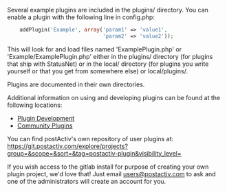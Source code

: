 Several example plugins are included in the plugins/ directory. You
can enable a plugin with the following line in config.php:

```php
    addPlugin('Example', array('param1' => 'value1',
                               'param2' => 'value2'));
```

This will look for and load files named 'ExamplePlugin.php' or
'Example/ExamplePlugin.php' either in the plugins/ directory (for
plugins that ship with StatusNet) or in the local/ directory (for
plugins you write yourself or that you get from somewhere else) or
local/plugins/.

Plugins are documented in their own directories.

Additional information on using and developing plugins can be found
at the following locations:

* [Plugin Development](doc/Plugin_development.md)
* [Community Plugins](http://www.skilledtests.com/wiki/GNU_social_plugins)

You can find postActiv's own repository of user plugins at:
https://git.postactiv.com/explore/projects?group=&scope=&sort=&tag=postactiv-plugin&visibility_level=

If you wish access to the gitlab install for purpose of creating your own
plugin project, we'd love that!  Just email <users@postactiv.com> to ask and
one of the administrators will create an account for you.